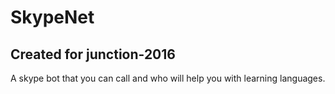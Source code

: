 # SkypeNet

## Created for junction-2016

A skype bot that you can call and who will help you with learning languages. 
